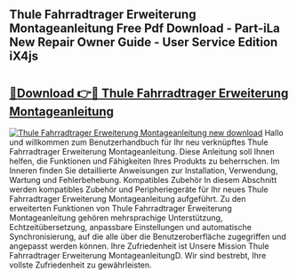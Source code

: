 ## Thule Fahrradtrager Erweiterung Montageanleitung Free Pdf Download - Part-iLa New Repair Owner Guide - User Service Edition iX4js

# <h2><a href="http://df6sqy.blite.top/?on=Thule+Fahrradtrager+Erweiterung+Montageanleitung">🔗Download 👉🔴 Thule Fahrradtrager Erweiterung Montageanleitung</a></h2>

[![Thule Fahrradtrager Erweiterung Montageanleitung new download](https://i.imgur.com/lujVjoI.png)](http://df6sqy.blite.top/?on=Thule+Fahrradtrager+Erweiterung+Montageanleitung)
Hallo und willkommen zum Benutzerhandbuch für Ihr neu verknüpftes Thule Fahrradtrager Erweiterung Montageanleitung. Diese Anleitung soll Ihnen helfen, die Funktionen und Fähigkeiten Ihres Produkts zu beherrschen. Im Inneren finden Sie detaillierte Anweisungen zur Installation, Verwendung, Wartung und Fehlerbehebung. Kompatibles Zubehör In diesem Abschnitt werden kompatibles Zubehör und Peripheriegeräte für Ihr neues Thule Fahrradtrager Erweiterung Montageanleitung aufgeführt. Zu den erweiterten Funktionen von Thule Fahrradtrager Erweiterung Montageanleitung gehören mehrsprachige Unterstützung, Echtzeitübersetzung, anpassbare Einstellungen und automatische Synchronisierung, auf die alle über die Benutzeroberfläche zugegriffen und angepasst werden können. Ihre Zufriedenheit ist Unsere Mission Thule Fahrradtrager Erweiterung MontageanleitungD. Wir sind bestrebt, Ihre vollste Zufriedenheit zu gewährleisten.
